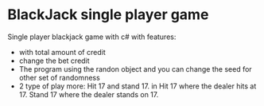 # **BlackJack single player game**

Single player blackjack game with c# with features: 
- with total amount of credit 
- change the bet credit 
- The program using the randon object and you can change the seed for other set of randomness
- 2 type of play more: Hit 17 and stand 17. in Hit 17 where the dealer hits at 17. Stand 17 where the dealer stands on 17.
